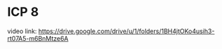 # ICP 8
 
 
video link: https://drive.google.com/drive/u/1/folders/1BH4jtOKo4usih3-rt07A5-m6BnMtze6A

